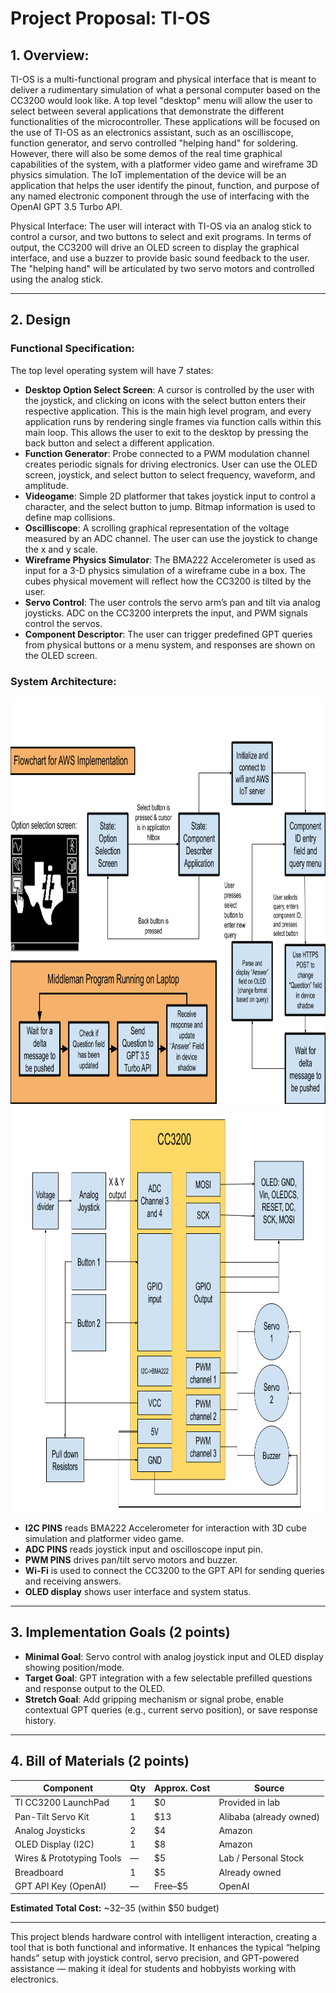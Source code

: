 # Project Proposal: TI-OS

## 1. Overview:
TI-OS is a multi-functional program and physical interface that is meant to deliver a rudimentary simulation of what a personal computer based on the CC3200 would look like. A top level "desktop" menu will allow the user to select between several applications that demonstrate the different functionalities of the microcontroller. These applications will be focused on the use of TI-OS as an electronics assistant, such as an oscilliscope, function generator, and servo controlled "helping hand" for soldering. However, there will also be some demos of the real time graphical capabilities of the system, with a platformer video game and wireframe 3D physics simulation. The IoT implementation of the device will be an application that helps the user identify the pinout, function, and purpose of any named electronic component through the use of interfacing with the OpenAI GPT 3.5 Turbo API. 

Physical Interface: The user will interact with TI-OS via an analog stick to control a cursor, and two buttons to select and exit programs. In terms of output, the CC3200 will drive an OLED screen to display the graphical interface, and use a buzzer to provide basic sound feedback to the user. The "helping hand" will be articulated by two servo motors and controlled using the analog stick.

---

## 2. Design

### Functional Specification:

The top level operating system will have 7 states:
- **Desktop Option Select Screen**: A cursor is controlled by the user with the joystick, and clicking on icons with the select button enters their respective application. This is the main high level program, and every application runs by rendering single frames via function calls within this main loop. This allows the user to exit to the desktop by pressing the back button and select a different application.
- **Function Generator**: Probe connected to a PWM modulation channel creates periodic signals for driving electronics. User can use the OLED screen, joystick, and select button to select frequency, waveform, and amplitude.
- **Videogame**: Simple 2D platformer that takes joystick input to control a character, and the select button to jump. Bitmap information is used to define map collisions.
- **Oscilliscope**: A scrolling graphical representation of the voltage measured by an ADC channel. The user can use the joystick to change the x and y scale.
- **Wireframe Physics Simulator**: The BMA222 Accelerometer is used as input for a 3-D physics simulation of a wireframe cube in a box. The cubes physical movement will reflect how the CC3200 is tilted by the user.
- **Servo Control**: The user controls the servo arm’s pan and tilt via analog joysticks. ADC on the CC3200 interprets the input, and PWM signals control the servos.
- **Component Descriptor**: The user can trigger predefined GPT queries from physical buttons or a menu system, and responses are shown on the OLED screen.



### System Architecture:
<img src="flowchart.png" alt="Flowchart" width="800" height="650">

<img src="circuit.png" alt="Flowchart" width="800" height="650">

- **I2C PINS** reads BMA222 Accelerometer for interaction with 3D cube simulation and platformer video game.
- **ADC PINS** reads joystick input and oscilloscope input pin.
- **PWM PINS** drives pan/tilt servo motors and buzzer.
- **Wi-Fi** is used to connect the CC3200 to the GPT API for sending queries and receiving answers.
- **OLED display** shows user interface and system status.

---

## 3. Implementation Goals (2 points)

- **Minimal Goal**: Servo control with analog joystick input and OLED display showing position/mode.
- **Target Goal**: GPT integration with a few selectable prefilled questions and response output to the OLED.
- **Stretch Goal**: Add gripping mechanism or signal probe, enable contextual GPT queries (e.g., current servo position), or save response history.

---

## 4. Bill of Materials (2 points)

| Component                   | Qty | Approx. Cost | Source                 |
|----------------------------|-----|--------------|------------------------|
| TI CC3200 LaunchPad        | 1   | $0           | Provided in lab        |
| Pan-Tilt Servo Kit         | 1   | $13          | Alibaba (already owned)|
| Analog Joysticks           | 2   | $4           | Amazon                 |
| OLED Display (I2C)         | 1   | $8           | Amazon                 |
| Wires & Prototyping Tools  | —   | $5           | Lab / Personal Stock   |
| Breadboard                 | 1   | $5           | Already owned          |
| GPT API Key (OpenAI)       | —   | Free–$5      | OpenAI                 |

**Estimated Total Cost:** ~$32–$35 (within $50 budget)

---

This project blends hardware control with intelligent interaction, creating a tool that is both functional and informative. It enhances the typical “helping hands” setup with joystick control, servo precision, and GPT-powered assistance — making it ideal for students and hobbyists working with electronics.

